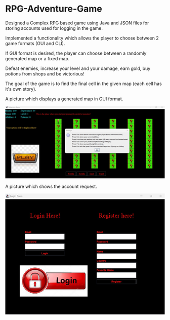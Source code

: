 # RPG-Adventure-Game
Designed a Complex RPG based game using Java and JSON files for storing accounts used for logging in the game.

Implemented a functionality which allows the player to choose between 2 game formats (GUI and CLI).

If GUI format is desired, the player can choose between a randomly generated map or a fixed map.

Defeat enemies, increase your level and your damage, earn gold, buy potions from shops and be victorious!

The goal of the game is to find the final cell in the given map (each cell has it's own story).

A picture which displays a generated map in GUI format.

![My Image](RPG_GUI.jpg)

A picture which shows the account request.

![My Image](RPG_log_in.jpg)

